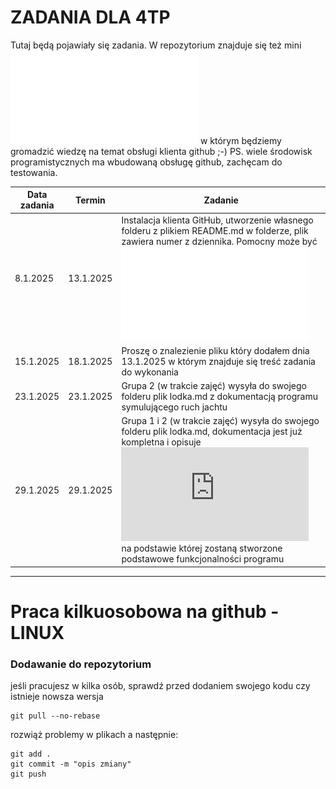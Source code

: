 # ZADANIA DLA 4TP

Tutaj będą pojawiały się zadania.
W repozytorium znajduje się też mini ![podręcznik](github_klient.pdf) w którym będziemy gromadzić wiedzę na temat obsługi klienta github ;-)
PS. wiele środowisk programistycznych ma wbudowaną obsługę github, zachęcam do testowania.

| Data zadania | Termin    |  Zadanie                                                                        |
|--------------|-----------|--------------------------------------------------------------------------------|
| 8.1.2025     | 13.1.2025 | Instalacja klienta GitHub, utworzenie własnego folderu z plikiem README.md w folderze, plik zawiera numer z dziennika. Pomocny może być ![podręcznik](github_klient.pdf)  |
| 15.1.2025    | 18.1.2025 | Proszę o znalezienie pliku który dodałem dnia 13.1.2025 w którym znajduje się treść zadania do wykonania |
| 23.1.2025    | 23.1.2025 | Grupa 2 (w trakcie zajęć) wysyła do swojego folderu plik lodka.md z dokumentacją programu symulującego ruch jachtu |
| 29.1.2025    | 29.1.2025 | Grupa 1 i 2 (w trakcie zajęć) wysyła do swojego folderu plik lodka.md, dokumentacja jest już kompletna i opisuje ![specyfikacje funkcjonalną](https://github.com/marcin-filipiak/notatki_na_zajecia/blob/main/dokumentowanie_aplikacji/specyfikacja_funkcjonalna.md) na podstawie której zostaną stworzone podstawowe funkcjonalności programu |


---

# Praca kilkuosobowa na github - LINUX

### Dodawanie do repozytorium 

jeśli pracujesz w kilka osób, sprawdź przed dodaniem swojego kodu czy istnieje nowsza wersja

```
git pull --no-rebase
```

rozwiąż problemy w plikach a następnie:

```
git add .
git commit -m "opis zmiany"
git push
```
